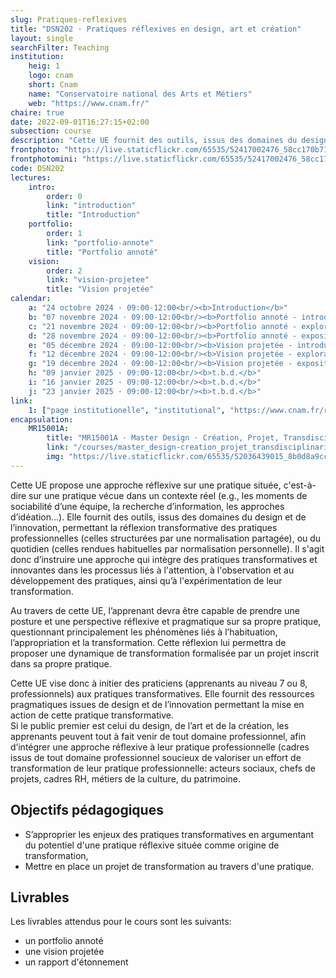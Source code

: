 ```yaml
---
slug: Pratiques-reflexives
title: "DSN202 · Pratiques réflexives en design, art et création"
layout: single
searchFilter: Teaching
institution:
    heig: 1
    logo: cnam
    short: Cnam
    name: "Conservatoire national des Arts et Métiers"
    web: "https://www.cnam.fr/"
chaire: true
date: 2022-09-01T16:27:15+02:00
subsection: course
description: "Cette UE fournit des outils, issus des domaines du design et de l’innovation, permettant la réflexion transformative des pratiques professionnelles (celles structurées par une normalisation partagée), ou du quotidien (celles rendues habituelles par normalisation personnelle)."
frontphoto: "https://live.staticflickr.com/65535/52417002476_58cc170b71.jpg"
frontphotomini: "https://live.staticflickr.com/65535/52417002476_58cc170b71_q.jpg"
code: DSN202
lectures:
    intro:
        order: 0
        link: "introduction"
        title: "Introduction"
    portfolio:
        order: 1
        link: "portfolio-annote"
        title: "Portfolio annoté"
    vision:
        order: 2
        link: "vision-projetee"
        title: "Vision projetée"
calendar:
    a: "24 octobre 2024 · 09:00-12:00<br/><b>Introduction</b>"
    b: "07 novembre 2024 · 09:00-12:00<br/><b>Portfolio annoté - introduction</b>"
    c: "21 novembre 2024 · 09:00-12:00<br/><b>Portfolio annoté - exploration</b>"
    d: "28 novembre 2024 · 09:00-12:00<br/><b>Portfolio annoté - exposition</b>"
    e: "05 décembre 2024 · 09:00-12:00<br/><b>Vision projetée - introduction</b>"
    f: "12 décembre 2024 · 09:00-12:00<br/><b>Vision projetée - exploration</b>"
    g: "19 décembre 2024 · 09:00-12:00<br/><b>Vision projetée - exposition</b>"
    h: "09 janvier 2025 · 09:00-12:00<br/><b>t.b.d.</b>"
    i: "16 janvier 2025 · 09:00-12:00<br/><b>t.b.d.</b>"
    j: "23 janvier 2025 · 09:00-12:00<br/><b>t.b.d.</b>"
link:
    1: ["page institutionelle", "institutional", "https://www.cnam.fr/rechercher-par-discipline/pratiques-reflexives-en-design-art-et-creation-1338282.kjsp"]
encapsulation:
    MR15001A: 
        title: "MR15001A · Master Design · Création, Projet, Transdisciplinarité"
        link: "/courses/master_design-creation_projet_transdisciplinarite/"
        img: "https://live.staticflickr.com/65535/52036439015_8b0d8a9ccd_m.jpg"
---
```


Cette UE propose une approche réflexive sur une pratique située, c'est-à-dire sur une pratique vécue dans un contexte réel (e.g., les moments de sociabilité d’une équipe, la recherche d’information, les approches d’idéation…). Elle fournit des outils, issus des domaines du design et de l’innovation, permettant la réflexion transformative des pratiques professionnelles (celles structurées par une normalisation partagée), ou du quotidien (celles rendues habituelles par normalisation personnelle). Il s'agit donc d’instruire une approche qui intègre des pratiques transformatives et innovantes dans les processus liés à l'attention, à l'observation et au développement des pratiques, ainsi qu’à l'expérimentation de leur transformation.

Au travers de cette UE, l’apprenant devra être capable de prendre une posture et une perspective réflexive et pragmatique sur sa propre pratique, questionnant principalement les phénomènes liés à l’habituation, l’appropriation et la transformation. Cette réflexion lui permettra de proposer une dynamique de transformation formalisée par un projet inscrit dans sa propre pratique.

Cette UE vise donc à initier des praticiens (apprenants au niveau 7 ou 8, professionnels) aux pratiques transformatives. Elle fournit des ressources pragmatiques issues de design et de l’innovation permettant la mise en action de cette pratique transformative.  
Si le public premier est celui du design, de l’art et de la création, les apprenants peuvent tout à fait venir de tout domaine professionnel, afin d’intégrer une approche réflexive à leur pratique professionnelle (cadres issus de tout domaine professionnel soucieux de valoriser un effort de transformation de leur pratique professionnelle: acteurs sociaux, chefs de projets, cadres RH, métiers de la culture, du patrimoine.

## Objectifs pédagogiques

- S’approprier les enjeux des pratiques transformatives en argumentant du potentiel d'une pratique réflexive située comme origine de transformation,
- Mettre en place un projet de transformation au travers d'une pratique.

## Livrables

Les livrables attendus pour le cours sont les suivants:

- un portfolio annoté
- une vision projetée
- un rapport d'étonnement